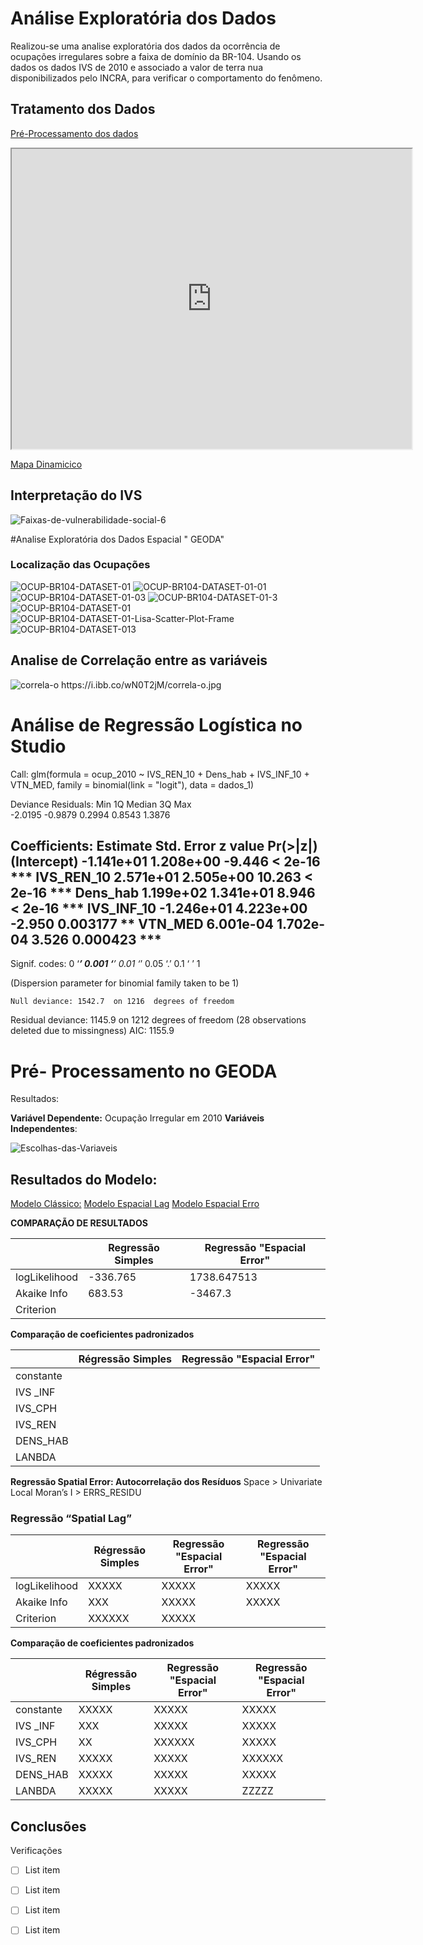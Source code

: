 # Análise Exploratória dos Dados

Realizou-se uma analise exploratória dos dados da ocorrência de ocupações irregulares sobre a faixa de domínio da BR-104. Usando os dados os dados IVS de 
2010 e associado a valor de terra nua disponibilizados pelo INCRA, para verificar o comportamento do fenômeno.

## Tratamento dos Dados 
[Pré-Processamento dos dados](https://colab.research.google.com/drive/1Tpocqpfj9O6F-5chcz2Z7EyjYUd-jVpe?usp=sharing) 

<iframe src="https://www.google.com/maps/d/u/0/embed?mid=1DKN0P84sqRZl_kq0HPbBlVsWPMW97m5o" width="640" height="480"></iframe>

[Mapa Dinamicico ](https://www.google.com/maps/d/u/0/edit?mid=1DKN0P84sqRZl_kq0HPbBlVsWPMW97m5o&usp=sharing)

## **Interpretação do IVS**

<img src="https://i.ibb.co/3y5534q/Faixas-de-vulnerabilidade-social-6.jpg" alt="Faixas-de-vulnerabilidade-social-6" border="0">

#Analise Exploratória dos Dados Espacial " GEODA"
### Localização das Ocupações 

<img src="https://i.ibb.co/9vNYk7X/OCUP-BR104-DATASET-01.png" alt="OCUP-BR104-DATASET-01" border="0">
<img src="https://i.ibb.co/HT6RBGv/OCUP-BR104-DATASET-01-01.png" alt="OCUP-BR104-DATASET-01-01" border="0">
<img src="https://i.ibb.co/VJJvPJT/OCUP-BR104-DATASET-01-03.png" alt="OCUP-BR104-DATASET-01-03" border="0">
<img src="https://i.ibb.co/NLF7bVs/OCUP-BR104-DATASET-01-3.png" alt="OCUP-BR104-DATASET-01-3" border="0">
<img src="https://i.ibb.co/SX6sxnq/OCUP-BR104-DATASET-01.png" alt="OCUP-BR104-DATASET-01" border="0">
<img src="https://i.ibb.co/v1L0tfc/OCUP-BR104-DATASET-01-Lisa-Scatter-Plot-Frame.png" alt="OCUP-BR104-DATASET-01-Lisa-Scatter-Plot-Frame" border="0">
<img src="https://i.ibb.co/mhST6G8/OCUP-BR104-DATASET-013.png" alt="OCUP-BR104-DATASET-013" border="0">

## Analise de Correlação entre as variáveis 

<img src="https://i.ibb.co/wN0T2jM/correla-o.jpg" alt="correla-o" border="0">
https://i.ibb.co/wN0T2jM/correla-o.jpg

# Análise de Regressão Logística no Studio
Call:
glm(formula = ocup_2010 ~ IVS_REN_10 + Dens_hab + IVS_INF_10 + 
    VTN_MED, family = binomial(link = "logit"), data = dados_1)

Deviance Residuals: 
    Min       1Q   Median       3Q      Max  
-2.0195  -0.9879   0.2994   0.8543   1.3876  

Coefficients:
              Estimate Std. Error z value Pr(>|z|)    
(Intercept) -1.141e+01  1.208e+00  -9.446  < 2e-16 ***
IVS_REN_10   2.571e+01  2.505e+00  10.263  < 2e-16 ***
Dens_hab     1.199e+02  1.341e+01   8.946  < 2e-16 ***
IVS_INF_10  -1.246e+01  4.223e+00  -2.950 0.003177 ** 
VTN_MED      6.001e-04  1.702e-04   3.526 0.000423 ***
---
Signif. codes:  0 ‘***’ 0.001 ‘**’ 0.01 ‘*’ 0.05 ‘.’ 0.1 ‘ ’ 1

(Dispersion parameter for binomial family taken to be 1)

    Null deviance: 1542.7  on 1216  degrees of freedom
Residual deviance: 1145.9  on 1212  degrees of freedom
  (28 observations deleted due to missingness)
AIC: 1155.9




# Pré- Processamento no GEODA
Resultados:

**Variável Dependente:** Ocupação Irregular em 2010
**Variáveis Independentes**:

<img src="https://i.ibb.co/bRZNfFw/Escolhas-das-Variaveis.jpg" alt="Escolhas-das-Variaveis" border="0">

## Resultados do Modelo:

[Modelo Clássico:](https://raw.githubusercontent.com/ErisonBarros/BR104_OCUP_FAIXA_DOMINIO/master/Resultado%20da%20Regress%C3%A3o%20Classica.txt)
[Modelo Espacial Lag](https://raw.githubusercontent.com/ErisonBarros/BR104_OCUP_FAIXA_DOMINIO/master/Resultado%20Espacial%20Lag.txt)
[Modelo Espacial Erro](https://raw.githubusercontent.com/ErisonBarros/BR104_OCUP_FAIXA_DOMINIO/master/Resultado%20Espacial_Erro.txt)

**COMPARAÇÃO DE RESULTADOS**

|               	| Regressão Simples 	| Regressão "Espacial Error"  	|
|---------------	|-------------------	|-----------------------------	|
| logLikelihood 	|  -336.765           	| 1738.647513                     	|
| Akaike Info   	|683.53           	| -3467.3                      	|
| Criterion     	|                   	|                             	|

**Comparação de coeficientes padronizados**

|               	| Régressão Simples 	| Regressão "Espacial Error"  	|
|---------------	|-------------------	|-----------------------------	|
| constante 	|        	|                   	|
| IVS _INF  	|       	|                     	|
| IVS_CPH
|IVS_REN    	|                   	|                             	|
|DENS_HAB  	|                   	|                             	|
|LANBDA 	|                   	|                             	|

**Regressão Spatial Error:   Autocorrelação dos Resíduos**
Space > Univariate Local Moran’s I > ERRS_RESIDU

### Regressão “Spatial Lag”

|               	| Régressão Simples 	| Regressão "Espacial Error"  	|Regressão "Espacial Error"  	
|---------------	|-------------------	|-----------------------------	|-----------------------------	|
| logLikelihood	|    XXXXX    	|        XXXXX           	|XXXXX
| Akaike Info	|       XXX	|        XXXXX             	|     XXXXX
| Criterion|                        XXXXXX     	|XXXXX



**Comparação de coeficientes padronizados**

|               	| Régressão Simples 	| Regressão "Espacial Error"  	|Regressão "Espacial Error"  	
|---------------	|-------------------	|-----------------------------	|-----------------------------	|
| constante 	|    XXXXX    	|        XXXXX           	|XXXXX
| IVS _INF  	|       XXX	|        XXXXX             	|     XXXXX
| IVS_CPH | XX|                        XXXXXX     	|XXXXX
|IVS_REN    	|          XXXXX    	|         XXXXX                    	|XXXXXX
|DENS_HAB  	|    XXXXX               	|       XXXXX                      	|XXXXX
|LANBDA 	|        XXXXX           	|           XXXXX                  	| ZZZZZ

## Conclusões 
Verificações 
 - [ ] List item
 - [ ] List item
 - [ ] List item
 - [ ] List item


<!--stackedit_data:
eyJoaXN0b3J5IjpbLTQyODY5NjIyNCwtMTE1NTgyNzg2MSwtMT
E4MzM1NTcyMCw4OTM2OTY1ODYsMTU1NDM4NjMxOCwxMTQyNDcw
MTAyLDIxMzA4ODk4NTEsLTcwOTYyOTQ0MSwtMTQ0MzM1MTcyOC
wtMTUwODcyNzcwOSwxNzg5ODExOTAzLC0xNzA3NDM4OTU1LDEw
MzIxNDIyMTUsLTIwNjY3MDI1OTEsLTE1NDg2ODE4MSwtMTE2Nz
gyMDI4MSwxNDA5OTg3MDAwLC00NDY3NzI4MDgsMTc2NzI0OTQx
OCwtMTQ2Mzg0MDA4MF19
-->
